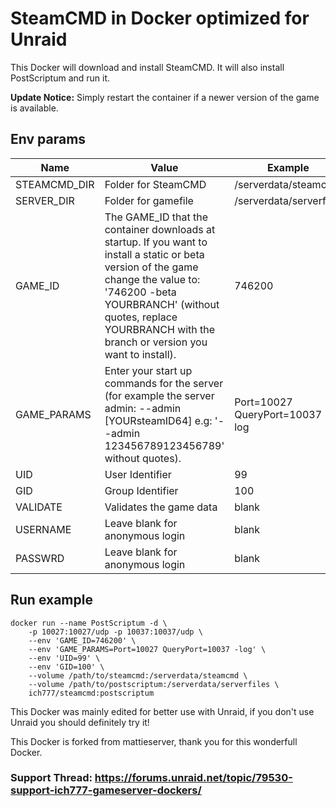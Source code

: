 # SteamCMD in Docker optimized for Unraid
This Docker will download and install SteamCMD. It will also install PostScriptum and run it.

**Update Notice:** Simply restart the container if a newer version of the game is available.

## Env params
| Name | Value | Example |
| --- | --- | --- |
| STEAMCMD_DIR | Folder for SteamCMD | /serverdata/steamcmd |
| SERVER_DIR | Folder for gamefile | /serverdata/serverfiles |
| GAME_ID | The GAME_ID that the container downloads at startup. If you want to install a static or beta version of the game change the value to: '746200 -beta YOURBRANCH' (without quotes, replace YOURBRANCH with the branch or version you want to install). | 746200 |
| GAME_PARAMS | Enter your start up commands for the server (for example the server admin: --admin [YOURsteamID64] e.g: '--admin 123456789123456789' without quotes). | Port=10027 QueryPort=10037 -log |
| UID | User Identifier | 99 |
| GID | Group Identifier | 100 |
| VALIDATE | Validates the game data | blank |
| USERNAME | Leave blank for anonymous login | blank |
| PASSWRD | Leave blank for anonymous login | blank |

## Run example
```
docker run --name PostScriptum -d \
	-p 10027:10027/udp -p 10037:10037/udp \
	--env 'GAME_ID=746200' \
	--env 'GAME_PARAMS=Port=10027 QueryPort=10037 -log' \
	--env 'UID=99' \
	--env 'GID=100' \
	--volume /path/to/steamcmd:/serverdata/steamcmd \
	--volume /path/to/postscriptum:/serverdata/serverfiles \
	ich777/steamcmd:postscriptum
```

This Docker was mainly edited for better use with Unraid, if you don't use Unraid you should definitely try it!

This Docker is forked from mattieserver, thank you for this wonderfull Docker.

### Support Thread: https://forums.unraid.net/topic/79530-support-ich777-gameserver-dockers/